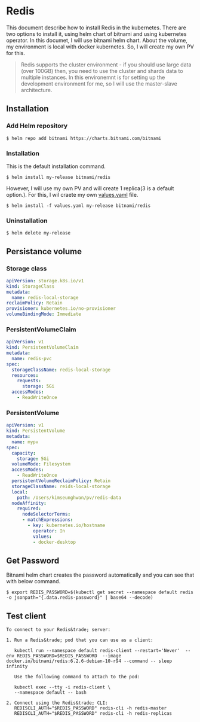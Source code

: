 # Redis
This document describe how to install Redis in the kubernetes. 
There are two options to install it, using helm chart of bitnami and using kubernetes operator. 
In this documet, I will use bitnami helm chart. About the volume, my environment is local with docker kubernetes.
So, I will create my own PV for this. 

> Redis supports the cluster environment - if you should use large data (over 100GB) then, you need to use the cluster and shards data to multiple instances. In this environemnt is for setting up the development environment for me, so I will use the master-slave architecture. 

## Installation
### Add Helm repository
```shell
$ helm repo add bitnami https://charts.bitnami.com/bitnami
```

### Installation
This is the default installation command.

```shell
$ helm install my-release bitnami/redis
```

However, I will use my own PV and will create 1 replica(3 is a default option.). For this, I wil craete my own [values.yaml](./values.yaml) file.
```shell
$ helm install -f values.yaml my-release bitnami/redis
```

### Uninstallation
```shell
$ helm delete my-release
```

## Persistance volume
### Storage class
```yaml
apiVersion: storage.k8s.io/v1
kind: StorageClass
metadata:
  name: redis-local-storage
reclaimPolicy: Retain
provisioner: kubernetes.io/no-provisioner
volumeBindingMode: Immediate
```

### PersistentVolumeClaim
```yaml
apiVersion: v1
kind: PersistentVolumeClaim
metadata:
  name: redis-pvc
spec:
  storageClassName: redis-local-storage
  resources:
    requests:
      storage: 5Gi
  accessModes:
    - ReadWriteOnce
```

### PersistentVolume
```yaml
apiVersion: v1
kind: PersistentVolume
metadata:
  name: mypv
spec:
  capacity:
    storage: 5Gi
  volumeMode: Filesystem
  accessModes:
    - ReadWriteOnce
  persistentVolumeReclaimPolicy: Retain
  storageClassName: reids-local-storage
  local:
    path: /Users/kimseunghwan/pv/redis-data
  nodeAffinity:
    required:
      nodeSelectorTerms:
      - matchExpressions:
        - key: kubernetes.io/hostname
          operator: In
          values:
          - docker-desktop
```

## Get Password
Bitnami helm chart creates the password automatically and you can see that with below command.

```shell
$ export REDIS_PASSWORD=$(kubectl get secret --namespace default redis -o jsonpath="{.data.redis-password}" | base64 --decode)
```

## Test client
```shell
To connect to your Redis&trade; server:

1. Run a Redis&trade; pod that you can use as a client:

   kubectl run --namespace default redis-client --restart='Never'  --env REDIS_PASSWORD=$REDIS_PASSWORD  --image docker.io/bitnami/redis:6.2.6-debian-10-r94 --command -- sleep infinity

   Use the following command to attach to the pod:

   kubectl exec --tty -i redis-client \
   --namespace default -- bash

2. Connect using the Redis&trade; CLI:
   REDISCLI_AUTH="$REDIS_PASSWORD" redis-cli -h redis-master
   REDISCLI_AUTH="$REDIS_PASSWORD" redis-cli -h redis-replicas
```